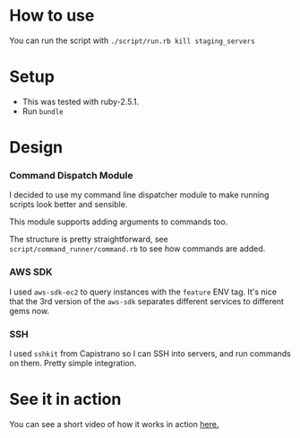 # How to use
You can run the script with `./script/run.rb kill staging_servers`

# Setup
- This was tested with ruby-2.5.1.
- Run `bundle`

# Design

### Command Dispatch Module
I decided to use my command line dispatcher module to make running scripts look better and sensible.
 
This module supports adding arguments to commands too.

The structure is pretty straightforward, see `script/command_runner/command.rb` to see how commands are added.

### AWS SDK
I used `aws-sdk-ec2` to query instances with the `feature` ENV tag.
It's nice that the 3rd version of the `aws-sdk` separates different services to different gems now. 

### SSH
I used `sshkit` from Capistrano so I can SSH into servers, and run commands on them. Pretty simple integration.

# See it in action
You can see a short video of how it works in action [here.](http://recordit.co/IX9Puyzxw9)
